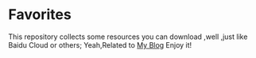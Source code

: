 # Favorites
This repository collects some resources you can download ,well ,just like Baidu Cloud or others;
Yeah,Related to [My Blog](https://cosmicxk.github.io/)
Enjoy it!

